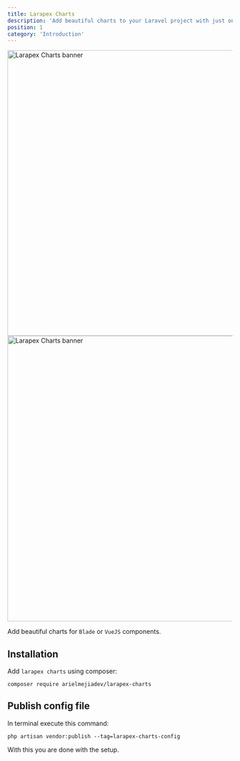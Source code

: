 ```yaml
---
title: Larapex Charts
description: 'Add beautiful charts to your Laravel project with just one facade.'
position: 1
category: 'Introduction'
---
```


<img src="/banner-light.png" class="light-img" width="1280" height="640" alt="Larapex Charts banner"/>

<img src="/banner-dark.png" class="dark-img" width="1280" height="640" alt="Larapex Charts banner"/>

Add beautiful charts for `Blade` or `VueJS` components.

<downloads-celebration text="Larapex Charts already has more than 100,000 downloads."></downloads-celebration>

## Installation

Add `larapex charts` using composer:

<code-group>
  <code-block label="composer" active>

  ```bash[terminal/cmd]
  composer require arielmejiadev/larapex-charts
  ```

  </code-block>
</code-group>

## Publish config file

In terminal execute this command:

```php[terminal/cmd]
php artisan vendor:publish --tag=larapex-charts-config
```

With this you are done with the setup.
